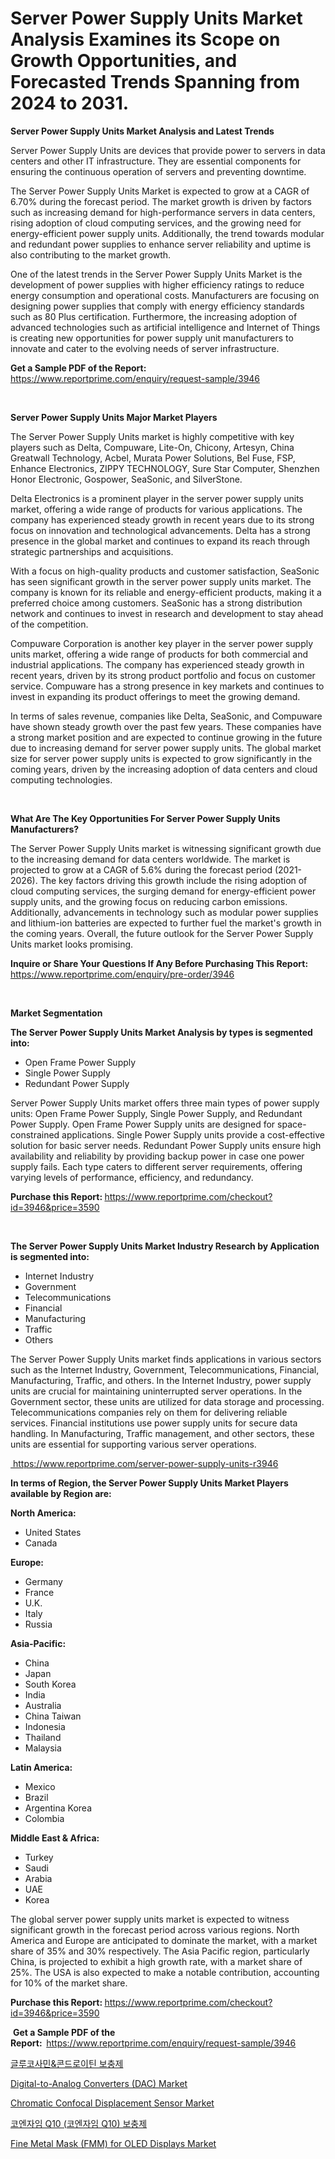 <p><h1>Server Power Supply Units Market Analysis Examines its Scope on Growth Opportunities, and Forecasted Trends Spanning from 2024 to 2031.</h1></p><p><strong>Server Power Supply Units Market Analysis and Latest Trends</strong></p>
<p><p>Server Power Supply Units are devices that provide power to servers in data centers and other IT infrastructure. They are essential components for ensuring the continuous operation of servers and preventing downtime.</p><p>The Server Power Supply Units Market is expected to grow at a CAGR of 6.70% during the forecast period. The market growth is driven by factors such as increasing demand for high-performance servers in data centers, rising adoption of cloud computing services, and the growing need for energy-efficient power supply units. Additionally, the trend towards modular and redundant power supplies to enhance server reliability and uptime is also contributing to the market growth.</p><p>One of the latest trends in the Server Power Supply Units Market is the development of power supplies with higher efficiency ratings to reduce energy consumption and operational costs. Manufacturers are focusing on designing power supplies that comply with energy efficiency standards such as 80 Plus certification. Furthermore, the increasing adoption of advanced technologies such as artificial intelligence and Internet of Things is creating new opportunities for power supply unit manufacturers to innovate and cater to the evolving needs of server infrastructure.</p></p>
<p><strong>Get a Sample PDF of the Report:&nbsp;</strong> <a href="https://www.reportprime.com/enquiry/request-sample/3946">https://www.reportprime.com/enquiry/request-sample/3946</a></p>
<p>&nbsp;</p>
<p><strong>Server Power Supply Units Major Market Players</strong></p>
<p><p>The Server Power Supply Units market is highly competitive with key players such as Delta, Compuware, Lite-On, Chicony, Artesyn, China Greatwall Technology, Acbel, Murata Power Solutions, Bel Fuse, FSP, Enhance Electronics, ZIPPY TECHNOLOGY, Sure Star Computer, Shenzhen Honor Electronic, Gospower, SeaSonic, and SilverStone. </p><p>Delta Electronics is a prominent player in the server power supply units market, offering a wide range of products for various applications. The company has experienced steady growth in recent years due to its strong focus on innovation and technological advancements. Delta has a strong presence in the global market and continues to expand its reach through strategic partnerships and acquisitions.</p><p>With a focus on high-quality products and customer satisfaction, SeaSonic has seen significant growth in the server power supply units market. The company is known for its reliable and energy-efficient products, making it a preferred choice among customers. SeaSonic has a strong distribution network and continues to invest in research and development to stay ahead of the competition.</p><p>Compuware Corporation is another key player in the server power supply units market, offering a wide range of products for both commercial and industrial applications. The company has experienced steady growth in recent years, driven by its strong product portfolio and focus on customer service. Compuware has a strong presence in key markets and continues to invest in expanding its product offerings to meet the growing demand.</p><p>In terms of sales revenue, companies like Delta, SeaSonic, and Compuware have shown steady growth over the past few years. These companies have a strong market position and are expected to continue growing in the future due to increasing demand for server power supply units. The global market size for server power supply units is expected to grow significantly in the coming years, driven by the increasing adoption of data centers and cloud computing technologies.</p></p>
<p>&nbsp;</p>
<p><strong>What Are The Key Opportunities For Server Power Supply Units Manufacturers?</strong></p>
<p><p>The Server Power Supply Units market is witnessing significant growth due to the increasing demand for data centers worldwide. The market is projected to grow at a CAGR of 5.6% during the forecast period (2021-2026). The key factors driving this growth include the rising adoption of cloud computing services, the surging demand for energy-efficient power supply units, and the growing focus on reducing carbon emissions. Additionally, advancements in technology such as modular power supplies and lithium-ion batteries are expected to further fuel the market's growth in the coming years. Overall, the future outlook for the Server Power Supply Units market looks promising.</p></p>
<p><strong>Inquire or Share Your Questions If Any Before Purchasing This Report:</strong> <a href="https://www.reportprime.com/enquiry/pre-order/3946">https://www.reportprime.com/enquiry/pre-order/3946</a></p>
<p>&nbsp;</p>
<p><strong>Market Segmentation</strong></p>
<p><strong>The Server Power Supply Units Market Analysis by types is segmented into:</strong></p>
<p><ul><li>Open Frame Power Supply</li><li>Single Power Supply</li><li>Redundant Power Supply</li></ul></p>
<p><p>Server Power Supply Units market offers three main types of power supply units: Open Frame Power Supply, Single Power Supply, and Redundant Power Supply. Open Frame Power Supply units are designed for space-constrained applications. Single Power Supply units provide a cost-effective solution for basic server needs. Redundant Power Supply units ensure high availability and reliability by providing backup power in case one power supply fails. Each type caters to different server requirements, offering varying levels of performance, efficiency, and redundancy.</p></p>
<p><strong>Purchase this Report:&nbsp;</strong><a href="https://www.reportprime.com/checkout?id=3946&price=3590">https://www.reportprime.com/checkout?id=3946&price=3590</a></p>
<p>&nbsp;</p>
<p><strong>The Server Power Supply Units Market Industry Research by Application is segmented into:</strong></p>
<p><ul><li>Internet Industry</li><li>Government</li><li>Telecommunications</li><li>Financial</li><li>Manufacturing</li><li>Traffic</li><li>Others</li></ul></p>
<p><p>The Server Power Supply Units market finds applications in various sectors such as the Internet Industry, Government, Telecommunications, Financial, Manufacturing, Traffic, and others. In the Internet Industry, power supply units are crucial for maintaining uninterrupted server operations. In the Government sector, these units are utilized for data storage and processing. Telecommunications companies rely on them for delivering reliable services. Financial institutions use power supply units for secure data handling. In Manufacturing, Traffic management, and other sectors, these units are essential for supporting various server operations.</p></p>
<p><a href="https://www.reportprime.com/server-power-supply-units-r3946">&nbsp;https://www.reportprime.com/server-power-supply-units-r3946</a></p>
<p><strong>In terms of Region, the Server Power Supply Units Market Players available by Region are:</strong></p>
<p>
    <p> <strong> North America: </strong>
        <ul>
            <li>United States</li>
            <li>Canada</li>
        </ul>
        </p> 
    <p> <strong> Europe: </strong>
        <ul>
            <li>Germany</li>
            <li>France</li>
            <li>U.K.</li>
            <li>Italy</li>
            <li>Russia</li>
        </ul>
        </p> 
    <p> <strong> Asia-Pacific: </strong>
        <ul>
            <li>China</li>
            <li>Japan</li>
            <li>South Korea</li>
            <li>India</li>
            <li>Australia</li>
            <li>China Taiwan</li>
            <li>Indonesia</li>
            <li>Thailand</li>
            <li>Malaysia</li>
        </ul>
        </p> 
    <p> <strong> Latin America: </strong>
        <ul>
            <li>Mexico</li>
            <li>Brazil</li>
            <li>Argentina Korea</li>
            <li>Colombia</li>
        </ul>
        </p> 
    <p> <strong> Middle East & Africa: </strong>
        <ul>
            <li>Turkey</li>
            <li>Saudi</li>
            <li>Arabia</li>
            <li>UAE</li>
            <li>Korea</li>
        </ul>
    </p>
    </p>
<p><p>The global server power supply units market is expected to witness significant growth in the forecast period across various regions. North America and Europe are anticipated to dominate the market, with a market share of 35% and 30% respectively. The Asia Pacific region, particularly China, is projected to exhibit a high growth rate, with a market share of 25%. The USA is also expected to make a notable contribution, accounting for 10% of the market share.</p></p>
<p><strong>Purchase this Report: </strong><a href="https://www.reportprime.com/checkout?id=3946&price=3590">https://www.reportprime.com/checkout?id=3946&price=3590</a></p>
<p>&nbsp;<strong>Get a Sample PDF of the Report:&nbsp;&nbsp;</strong><a href="https://www.reportprime.com/enquiry/request-sample/3946">https://www.reportprime.com/enquiry/request-sample/3946</a></p>
<p><strong></strong></p>
<p><p><a href="https://github.com/jimahmed0511/Market-Research-Report-List-2/blob/main/2371512103622.md">글루코사민&콘드로이틴 보충제</a></p><p><a href="https://github.com/AllisonKreiger/Market-Research-Report-List-1/blob/main/digital-to-analog-converters-dac-market.md">Digital-to-Analog Converters (DAC) Market</a></p><p><a href="https://github.com/JosephMorgajjtiXfg/Market-Research-Report-List-1/blob/main/chromatic-confocal-displacement-sensor-market.md">Chromatic Confocal Displacement Sensor Market</a></p><p><a href="https://github.com/ahmadrevanz10/Market-Research-Report-List-2/blob/main/4363990103623.md">코엔자임 Q10 (코엔자임 Q10) 보충제</a></p><p><a href="https://github.com/Dhjdj3783/Market-Research-Report-List-1/blob/main/fine-metal-mask-fmm-for-oled-displays-market.md">Fine Metal Mask (FMM) for OLED Displays Market</a></p></p>